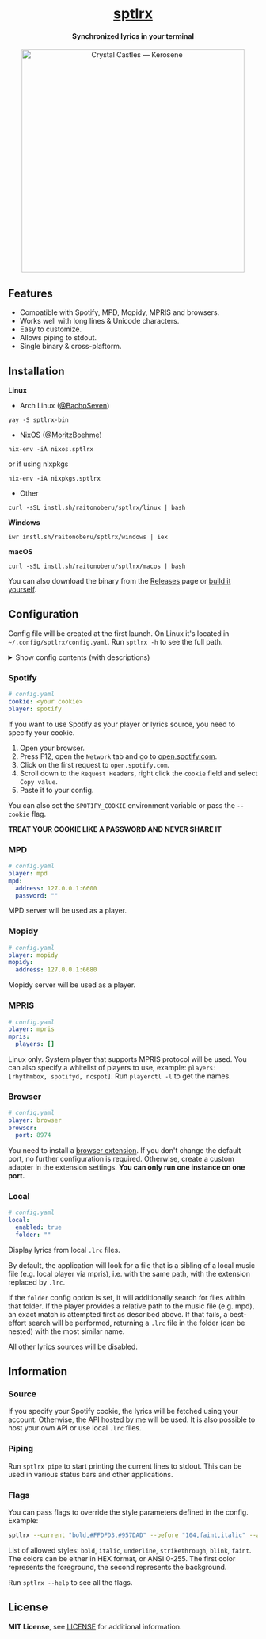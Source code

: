 <div align="center">

<h1><a href="https://github.com/raitonoberu/sptlrx">sptlrx</a></h1>
<h4>Synchronized lyrics in your terminal</h4>

<a href="https://www.youtube.com/watch?v=qR2QIJdtgiU">
  <img title="Crystal Castles — Kerosene" src="./demo.gif" width="450"/>
</a>

</div>

## Features

- Compatible with Spotify, MPD, Mopidy, MPRIS and browsers.
- Works well with long lines & Unicode characters.
- Easy to customize.
- Allows piping to stdout.
- Single binary & cross-plaftorm.

## Installation

**Linux**

- Arch Linux ([@BachoSeven](https://github.com/BachoSeven))

```
yay -S sptlrx-bin
```

- NixOS ([@MoritzBoehme](https://github.com/MoritzBoehme))

```
nix-env -iA nixos.sptlrx
```

or if using nixpkgs

```
nix-env -iA nixpkgs.sptlrx
```

- Other

```
curl -sSL instl.sh/raitonoberu/sptlrx/linux | bash
```

**Windows**

```
iwr instl.sh/raitonoberu/sptlrx/windows | iex
```

**macOS**

```
curl -sSL instl.sh/raitonoberu/sptlrx/macos | bash
```

You can also download the binary from the [Releases](https://github.com/raitonoberu/sptlrx/releases/latest) page or [build it yourself](./building.md).

## Configuration

Config file will be created at the first launch. On Linux it's located in `~/.config/sptlrx/config.yaml`. Run `sptlrx -h` to see the full path.

<details>
<summary>Show config contents (with descriptions)</summary>

```yaml
### Global settings ###
# Your Spotify cookie. Only needed if you are going to use Spotify as a player.
cookie: ""
# Player that will be used. Possible values: spotify, mpd, mopidy, mpris.
player: spotify
# Host of lyrics API to be used in case the cookie is not provided.
host: lyricsapi.vercel.app
# Whether to ignore errors instead of showing them.
ignoreErrors: true
# Interval of the internal timer. Determines how often the terminal will be updated.
timerInterval: 200
# Interval for checking the position. Doesn't really affect the precision.
updateInterval: 2000

### Style settings ###
style:
  # Horizontal alignment of lines. Possible values: left, center, right.
  hAlignment: center
  # Style of the lines before the current one.
  before:
    # The colors can be either in HEX format, or ANSI 0-255.
    background: ""
    foreground: ""
    bold: true
    italic: false
    underline: false
    strikethrough: false
    blink: false
    faint: false
  # Style of the current line.
  current:
    # The colors can be either in HEX format, or ANSI 0-255.
    background: ""
    foreground: ""
    bold: true
    italic: false
    underline: false
    strikethrough: false
    blink: false
    faint: false
  # Style of the lines after the current one.
  after:
    # The colors can be either in HEX format, or ANSI 0-255.
    background: ""
    foreground: ""
    bold: false
    italic: false
    underline: false
    strikethrough: false
    blink: false
    faint: true

### Pipe settings ###
pipe:
  # Maximum line length. 0 - unlimited.
  length: 0
  # How to handle overflowing strings. Possible values: word, none, ellipsis.
  overflow: word

### MPD settings ###
mpd:
  # MPD server address with port.
  address: 127.0.0.1:6600
  # MPD server password (if any).
  password: ""

### Mopidy settings ###
mopidy:
  # Mopidy server address with port.
  address: 127.0.0.1:6680

### MPRIS settings ###
mpris:
  # Whitelist of MPRIS players. First available is used if empty.
  players: []

### Browser extension settings ###
browser:
  # Port on which the server will be started.
  port: 8974

### Local lyrics source ###
local:
  # Enable the local lyrics source.
  # For backwards compatibility reasons setting the folder also enables this source.
  enabled: false
  # Folder for scanning .lrc files. Example: "~/Music".
  folder: ""
```

</details>

### Spotify

```yaml
# config.yaml
cookie: <your cookie>
player: spotify
```

If you want to use Spotify as your player or lyrics source, you need to specify your cookie.

1. Open your browser.
2. Press F12, open the `Network` tab and go to [open.spotify.com](https://open.spotify.com/).
3. Click on the first request to `open.spotify.com`.
4. Scroll down to the `Request Headers`, right click the `cookie` field and select `Copy value`.
5. Paste it to your config.

You can also set the `SPOTIFY_COOKIE` environment variable or pass the `--cookie` flag.

**TREAT YOUR COOKIE LIKE A PASSWORD AND NEVER SHARE IT**

### MPD

```yaml
# config.yaml
player: mpd
mpd:
  address: 127.0.0.1:6600
  password: ""
```

MPD server will be used as a player.

### Mopidy

```yaml
# config.yaml
player: mopidy
mopidy:
  address: 127.0.0.1:6680
```

Mopidy server will be used as a player.

### MPRIS

```yaml
# config.yaml
player: mpris
mpris:
  players: []
```

Linux only. System player that supports MPRIS protocol will be used. You can also specify a whitelist of players to use, example: `players: [rhythmbox, spotifyd, ncspot]`. Run `playerctl -l` to get the names.

### Browser

```yaml
# config.yaml
player: browser
browser:
  port: 8974
```

You need to install a [browser extension](https://wnp.keifufu.dev/extension/getting-started). If you don't change the default port, no further configuration is required. Otherwise, create a custom adapter in the extension settings. **You can only run one instance on one port.**

### Local

```yaml
# config.yaml
local:
  enabled: true
  folder: ""
```

Display lyrics from local `.lrc` files.

By default, the application will look for a file that is a sibling of a local music file (e.g. local player via mpris), i.e. with the same path, with the extension replaced by `.lrc`.

If the `folder` config option is set, it will additionally search for files within that folder. If the player provides a relative path to the music file (e.g. mpd), an exact match is attempted first as described above. If that fails, a best-effort search will be performed, returning a `.lrc` file in the folder (can be nested) with the most similar name.

All other lyrics sources will be disabled.

## Information

### Source

If you specify your Spotify cookie, the lyrics will be fetched using your account. Otherwise, the API [hosted by me](https://github.com/raitonoberu/lyricsapi) will be used. It is also possible to host your own API or use local `.lrc` files.

### Piping

Run `sptlrx pipe` to start printing the current lines to stdout. This can be used in various status bars and other applications.

### Flags

You can pass flags to override the style parameters defined in the config. Example:

```sh
sptlrx --current "bold,#FFDFD3,#957DAD" --before "104,faint,italic" --after "104,faint"
```

List of allowed styles: `bold`, `italic`, `underline`, `strikethrough`, `blink`, `faint`. The colors can be either in HEX format, or ANSI 0-255. The first color represents the foreground, the second represents the background.

Run `sptlrx --help` to see all the flags.

## License

**MIT License**, see [LICENSE](./LICENSE) for additional information.

